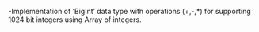 -Implementation of ‘BigInt’ data type with operations (+,-,*) for supporting 1024 bit integers using Array of integers.
